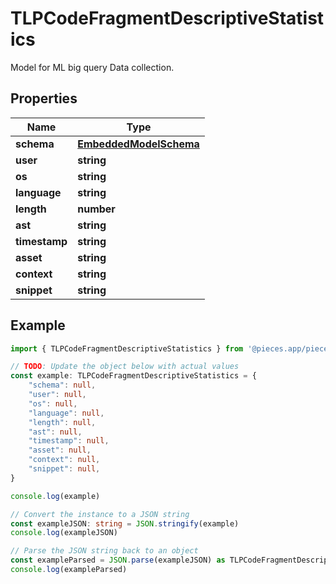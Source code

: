 
# TLPCodeFragmentDescriptiveStatistics

Model for ML big query Data collection.

## Properties

Name | Type
------------ | -------------
**schema** | [**EmbeddedModelSchema**](EmbeddedModelSchema)
**user** | **string**
**os** | **string**
**language** | **string**
**length** | **number**
**ast** | **string**
**timestamp** | **string**
**asset** | **string**
**context** | **string**
**snippet** | **string**

## Example

```typescript
import { TLPCodeFragmentDescriptiveStatistics } from '@pieces.app/pieces-os-client'

// TODO: Update the object below with actual values
const example: TLPCodeFragmentDescriptiveStatistics = {
    "schema": null,
    "user": null,
    "os": null,
    "language": null,
    "length": null,
    "ast": null,
    "timestamp": null,
    "asset": null,
    "context": null,
    "snippet": null,
}

console.log(example)

// Convert the instance to a JSON string
const exampleJSON: string = JSON.stringify(example)
console.log(exampleJSON)

// Parse the JSON string back to an object
const exampleParsed = JSON.parse(exampleJSON) as TLPCodeFragmentDescriptiveStatistics
console.log(exampleParsed)
```



